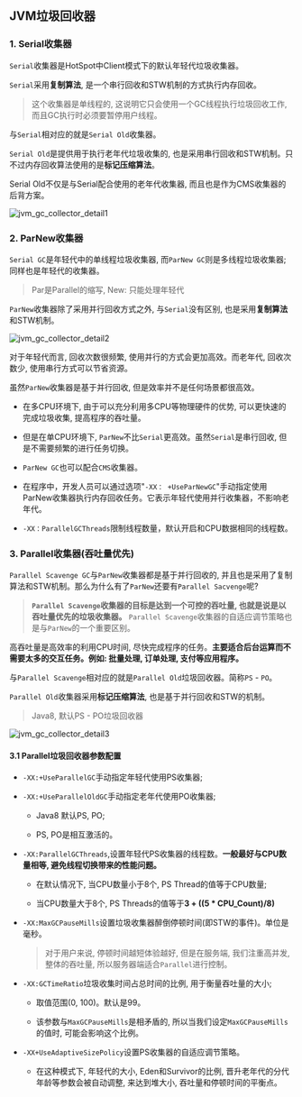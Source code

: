 ## JVM垃圾回收器

### 1. Serial收集器


`Serial`收集器是HotSpot中Client模式下的默认年轻代垃圾收集器。

`Serial`采用**复制算法**, 是一个串行回收和STW机制的方式执行内存回收。

> 这个收集器是单线程的, 这说明它只会使用一个GC线程执行垃圾回收工作, 而且GC执行时必须要暂停用户线程。


与`Serial`相对应的就是`Serial Old`收集器。

`Serial Old`是提供用于执行老年代垃圾收集的, 也是采用串行回收和STW机制。只不过内存回收算法使用的是**标记压缩算法**。

Serial Old不仅是与Serial配合使用的老年代收集器, 而且也是作为CMS收集器的后背方案。

![jvm_gc_collector_detail1](/image/jvm_gc_collector_detail1.png)

### 2. ParNew收集器

`Serial GC`是年轻代中的单线程垃圾收集器, 而`ParNew GC`则是多线程垃圾收集器; 同样也是年轻代的收集器。

> Par是Parallel的缩写, New: 只能处理年轻代

`ParNew`收集器除了采用并行回收方式之外, 与`Serial`没有区别, 也是采用**复制算法**和STW机制。

![jvm_gc_collector_detail2](/image/jvm_gc_collector_detail2.png)

对于年轻代而言, 回收次数很频繁, 使用并行的方式会更加高效。而老年代, 回收次数少, 使用串行方式可以节省资源。

虽然`ParNew`收集器是基于并行回收, 但是效率并不是任何场景都很高效。

- 在多CPU环境下, 由于可以充分利用多CPU等物理硬件的优势, 可以更快速的完成垃圾收集, 提高程序的吞吐量。

- 但是在单CPU环境下, `ParNew`不比`Serial`更高效。虽然`Serial`是串行回收, 但是不需要频繁的进行任务切换。

- `ParNew GC`也可以配合`CMS`收集器。

- 在程序中，开发人员可以通过选项"`-XX： +UseParNewGC`"手动指定使用ParNew收集器执行内存回收任务。它表示年轻代使用并行收集器，不影响老年代。

- `-XX：ParallelGCThreads`限制线程数量，默认开启和CPU数据相同的线程数。

### 3. Parallel收集器(吞吐量优先)

`Parallel Scavenge GC`与`ParNew`收集器都是基于并行回收的, 并且也是采用了复制算法和STW机制。那么为什么有了`ParNew`还要有`Parallel Sacvenge`呢?

> **`Parallel Scavenge`收集器的目标是达到一个可控的吞吐量, 也就是说是以吞吐量优先的垃圾收集器。** `Parallel Scavenge`收集器的自适应调节策略也是与`ParNew`的一个重要区别。

高吞吐量是高效率的利用CPU时间, 尽快完成程序的任务。**主要适合后台运算而不需要太多的交互任务。例如: 批量处理, 订单处理, 支付等应用程序。**

与`Parallel Scavenge`相对应的就是`Parallel Old`垃圾回收器。简称`PS` - `PO`。

`Parallel Old`收集器采用**标记压缩算法**, 也是基于并行回收和STW的机制。

> Java8, 默认PS - PO垃圾回收器

![jvm_gc_collector_detail3](/image/jvm_gc_collector_detail3.png)

#### 3.1 Parallel垃圾回收器参数配置

- `-XX:+UseParallelGC`手动指定年轻代使用PS收集器;

- `-XX:+UseParallelOldGC`手动指定老年代使用PO收集器;

    - Java8 默认PS, PO;

    - PS, PO是相互激活的。

- `-XX:ParallelGCThreads`,设置年轻代PS收集器的线程数。**一般最好与CPU数量相等, 避免线程切换带来的性能问题。**

    - 在默认情况下, 当CPU数量小于8个, PS Thread的值等于CPU数量;

    - 当CPU数量大于8个, PS Threads的值等于**3 + ((5 * CPU_Count)/8)**


- `-XX:MaxGCPauseMills`设置垃圾收集器醉倒停顿时间(即STW的事件)。单位是毫秒。

    > 对于用户来说, 停顿时间越短体验越好, 但是在服务端, 我们注重高并发, 整体的吞吐量, 所以服务器端适合`Parallel`进行控制。

- `-XX:GCTimeRatio`垃圾收集时间占总时间的比例, 用于衡量吞吐量的大小;

    - 取值范围(0, 100)。默认是99。

    - 该参数与`MaxGCPauseMills`是相矛盾的, 所以当我们设定`MaxGCPauseMills`的值时, 可能会影响这个比例。

- `-XX+UseAdaptiveSizePolicy`设置PS收集器的自适应调节策略。

    - 在这种模式下, 年轻代的大小, Eden和Survivor的比例, 晋升老年代的分代年龄等参数会被自动调整, 来达到堆大小, 吞吐量和停顿时间的平衡点。
